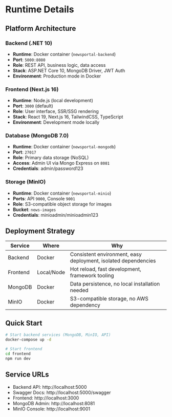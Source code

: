 # Runtime Details

## Platform Architecture

### Backend (.NET 10)
- **Runtime**: Docker container (`newsportal-backend`)
- **Port**: `5000:8080`
- **Role**: REST API, business logic, data access
- **Stack**: ASP.NET Core 10, MongoDB Driver, JWT Auth
- **Environment**: Production mode in Docker

### Frontend (Next.js 16)
- **Runtime**: Node.js (local development)
- **Port**: `3000` (default)
- **Role**: User interface, SSR/SSG rendering
- **Stack**: React 19, Next.js 16, TailwindCSS, TypeScript
- **Environment**: Development mode locally

### Database (MongoDB 7.0)
- **Runtime**: Docker container (`newsportal-mongodb`)
- **Port**: `27017`
- **Role**: Primary data storage (NoSQL)
- **Access**: Admin UI via Mongo Express on `8081`
- **Credentials**: admin/password123

### Storage (MinIO)
- **Runtime**: Docker container (`newsportal-minio`)
- **Ports**: API `9000`, Console `9001`
- **Role**: S3-compatible object storage for images
- **Bucket**: `news-images`
- **Credentials**: minioadmin/minioadmin123

## Deployment Strategy

| Service | Where | Why |
|---------|-------|-----|
| Backend | Docker | Consistent environment, easy deployment, isolated dependencies |
| Frontend | Local/Node | Hot reload, fast development, framework tooling |
| MongoDB | Docker | Data persistence, no local installation needed |
| MinIO | Docker | S3-compatible storage, no AWS dependency |

## Quick Start

```bash
# Start backend services (MongoDB, MinIO, API)
docker-compose up -d

# Start frontend
cd frontend
npm run dev
```

## Service URLs

- Backend API: http://localhost:5000
- Swagger Docs: http://localhost:5000/swagger
- Frontend: http://localhost:3000
- MongoDB Admin: http://localhost:8081
- MinIO Console: http://localhost:9001
